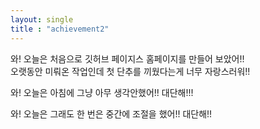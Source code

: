 ```yaml
---
layout: single
title : "achievement2"
---
```


와! 오늘은 처음으로 깃허브 페이지스 홈페이지를 만들어 보았어!!<br/>
오랫동안 미뤄온 작업인데 첫 단추를 끼웠다는게 너무 자랑스러워!!<br/>


와! 오늘은 아침에 그냥 아무 생각안했어!! 대단해!!!<br/>


와! 오늘은 그래도 한 번은 중간에 조절을 했어!! 대단해!!<br/>
